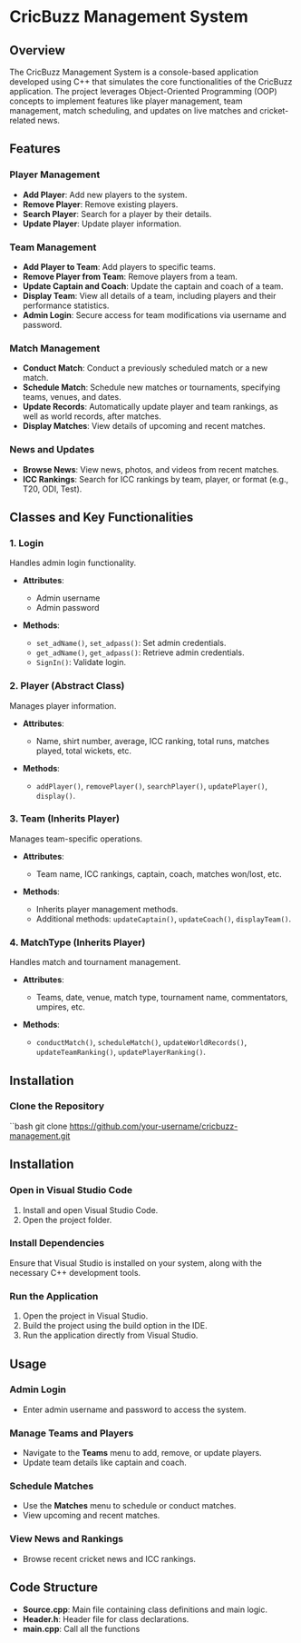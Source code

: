 # CricBuzz Management System

## Overview

The CricBuzz Management System is a console-based application developed using C++ that simulates the core functionalities of the CricBuzz application. The project leverages Object-Oriented Programming (OOP) concepts to implement features like player management, team management, match scheduling, and updates on live matches and cricket-related news.

## Features

### Player Management
- **Add Player**: Add new players to the system.
- **Remove Player**: Remove existing players.
- **Search Player**: Search for a player by their details.
- **Update Player**: Update player information.

### Team Management
- **Add Player to Team**: Add players to specific teams.
- **Remove Player from Team**: Remove players from a team.
- **Update Captain and Coach**: Update the captain and coach of a team.
- **Display Team**: View all details of a team, including players and their performance statistics.
- **Admin Login**: Secure access for team modifications via username and password.

### Match Management
- **Conduct Match**: Conduct a previously scheduled match or a new match.
- **Schedule Match**: Schedule new matches or tournaments, specifying teams, venues, and dates.
- **Update Records**: Automatically update player and team rankings, as well as world records, after matches.
- **Display Matches**: View details of upcoming and recent matches.

### News and Updates
- **Browse News**: View news, photos, and videos from recent matches.
- **ICC Rankings**: Search for ICC rankings by team, player, or format (e.g., T20, ODI, Test).

## Classes and Key Functionalities

### 1. Login
Handles admin login functionality.

- **Attributes**:
  - Admin username
  - Admin password

- **Methods**:
  - `set_adName()`, `set_adpass()`: Set admin credentials.
  - `get_adName()`, `get_adpass()`: Retrieve admin credentials.
  - `SignIn()`: Validate login.

### 2. Player (Abstract Class)
Manages player information.

- **Attributes**:
  - Name, shirt number, average, ICC ranking, total runs, matches played, total wickets, etc.

- **Methods**:
  - `addPlayer()`, `removePlayer()`, `searchPlayer()`, `updatePlayer()`, `display()`.

### 3. Team (Inherits Player)
Manages team-specific operations.

- **Attributes**:
  - Team name, ICC rankings, captain, coach, matches won/lost, etc.

- **Methods**:
  - Inherits player management methods.
  - Additional methods: `updateCaptain()`, `updateCoach()`, `displayTeam()`.

### 4. MatchType (Inherits Player)
Handles match and tournament management.

- **Attributes**:
  - Teams, date, venue, match type, tournament name, commentators, umpires, etc.

- **Methods**:
  - `conductMatch()`, `scheduleMatch()`, `updateWorldRecords()`, `updateTeamRanking()`, `updatePlayerRanking()`.

## Installation

### Clone the Repository

``bash
git clone https://github.com/your-username/cricbuzz-management.git

## Installation

### Open in Visual Studio Code

1. Install and open Visual Studio Code.
2. Open the project folder.

### Install Dependencies

Ensure that Visual Studio is installed on your system, along with the necessary C++ development tools.

### Run the Application

1. Open the project in Visual Studio.
2. Build the project using the build option in the IDE.
3. Run the application directly from Visual Studio.

## Usage

### Admin Login
- Enter admin username and password to access the system.

### Manage Teams and Players
- Navigate to the **Teams** menu to add, remove, or update players.
- Update team details like captain and coach.

### Schedule Matches
- Use the **Matches** menu to schedule or conduct matches.
- View upcoming and recent matches.

### View News and Rankings
- Browse recent cricket news and ICC rankings.

## Code Structure

- **Source.cpp**: Main file containing class definitions and main logic.
- **Header.h**: Header file for class declarations.
- **main.cpp**: Call all the functions 

